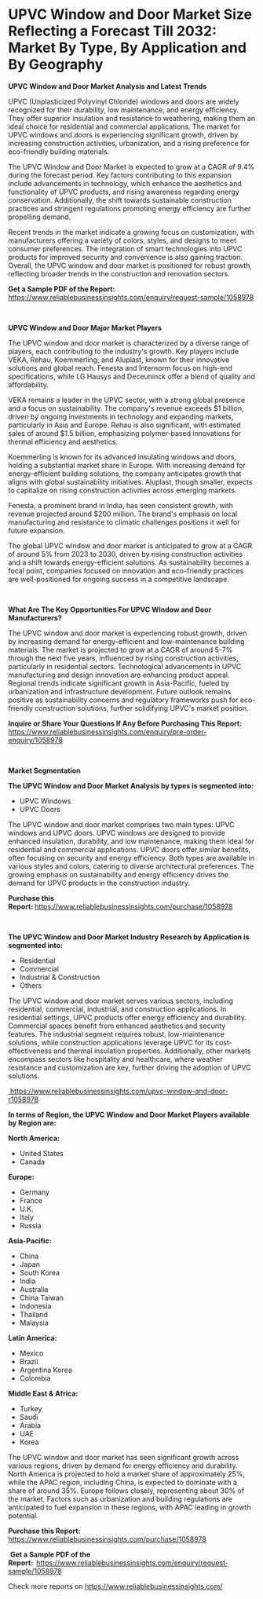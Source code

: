 <p><h1>UPVC Window and Door Market Size Reflecting a Forecast Till 2032: Market By Type, By Application and By Geography</h1></p><p><strong>UPVC Window and Door Market Analysis and Latest Trends</strong></p>
<p><p>UPVC (Unplasticized Polyvinyl Chloride) windows and doors are widely recognized for their durability, low maintenance, and energy efficiency. They offer superior insulation and resistance to weathering, making them an ideal choice for residential and commercial applications. The market for UPVC windows and doors is experiencing significant growth, driven by increasing construction activities, urbanization, and a rising preference for eco-friendly building materials.</p><p>The UPVC Window and Door Market is expected to grow at a CAGR of 9.4% during the forecast period. Key factors contributing to this expansion include advancements in technology, which enhance the aesthetics and functionality of UPVC products, and rising awareness regarding energy conservation. Additionally, the shift towards sustainable construction practices and stringent regulations promoting energy efficiency are further propelling demand.</p><p>Recent trends in the market indicate a growing focus on customization, with manufacturers offering a variety of colors, styles, and designs to meet consumer preferences. The integration of smart technologies into UPVC products for improved security and convenience is also gaining traction. Overall, the UPVC window and door market is positioned for robust growth, reflecting broader trends in the construction and renovation sectors.</p></p>
<p><strong>Get a Sample PDF of the Report:&nbsp;</strong> <a href="https://www.reliablebusinessinsights.com/enquiry/request-sample/1058978?utm_campaign=2840&utm_medium=2&utm_source=Github&utm_content=ia&utm_term=04042025&utm_id=upvc-window-and-door">https://www.reliablebusinessinsights.com/enquiry/request-sample/1058978</a></p>
<p>&nbsp;</p>
<p><strong>UPVC Window and Door Major Market Players</strong></p>
<p><p>The UPVC window and door market is characterized by a diverse range of players, each contributing to the industry's growth. Key players include VEKA, Rehau, Koemmerling, and Aluplast, known for their innovative solutions and global reach. Fenesta and Internorm focus on high-end specifications, while LG Hausys and Deceuninck offer a blend of quality and affordability.</p><p>VEKA remains a leader in the UPVC sector, with a strong global presence and a focus on sustainability. The company's revenue exceeds $1 billion, driven by ongoing investments in technology and expanding markets, particularly in Asia and Europe. Rehau is also significant, with estimated sales of around $1.5 billion, emphasizing polymer-based innovations for thermal efficiency and aesthetics.</p><p>Koemmerling is known for its advanced insulating windows and doors, holding a substantial market share in Europe. With increasing demand for energy-efficient building solutions, the company anticipates growth that aligns with global sustainability initiatives. Aluplast, though smaller, expects to capitalize on rising construction activities across emerging markets.</p><p>Fenesta, a prominent brand in India, has seen consistent growth, with revenue projected around $200 million. The brand's emphasis on local manufacturing and resistance to climatic challenges positions it well for future expansion. </p><p>The global UPVC window and door market is anticipated to grow at a CAGR of around 5% from 2023 to 2030, driven by rising construction activities and a shift towards energy-efficient solutions. As sustainability becomes a focal point, companies focused on innovation and eco-friendly practices are well-positioned for ongoing success in a competitive landscape.</p></p>
<p>&nbsp;</p>
<p><strong>What Are The Key Opportunities For UPVC Window and Door Manufacturers?</strong></p>
<p><p>The UPVC window and door market is experiencing robust growth, driven by increasing demand for energy-efficient and low-maintenance building materials. The market is projected to grow at a CAGR of around 5-7% through the next five years, influenced by rising construction activities, particularly in residential sectors. Technological advancements in UPVC manufacturing and design innovation are enhancing product appeal. Regional trends indicate significant growth in Asia-Pacific, fueled by urbanization and infrastructure development. Future outlook remains positive as sustainability concerns and regulatory frameworks push for eco-friendly construction solutions, further solidifying UPVC's market position.</p></p>
<p><strong>Inquire or Share Your Questions If Any Before Purchasing This Report:</strong> <a href="https://www.reliablebusinessinsights.com/enquiry/pre-order-enquiry/1058978?utm_campaign=2840&utm_medium=2&utm_source=Github&utm_content=ia&utm_term=04042025&utm_id=upvc-window-and-door">https://www.reliablebusinessinsights.com/enquiry/pre-order-enquiry/1058978</a></p>
<p>&nbsp;</p>
<p><strong>Market Segmentation</strong></p>
<p><strong>The UPVC Window and Door Market Analysis by types is segmented into:</strong></p>
<p><ul><li>UPVC Windows</li><li>UPVC Doors</li></ul></p>
<p><p>The UPVC window and door market comprises two main types: UPVC windows and UPVC doors. UPVC windows are designed to provide enhanced insulation, durability, and low maintenance, making them ideal for residential and commercial applications. UPVC doors offer similar benefits, often focusing on security and energy efficiency. Both types are available in various styles and colors, catering to diverse architectural preferences. The growing emphasis on sustainability and energy efficiency drives the demand for UPVC products in the construction industry.</p></p>
<p><strong>Purchase this Report:&nbsp;</strong><a href="https://www.reliablebusinessinsights.com/purchase/1058978?utm_campaign=2840&utm_medium=2&utm_source=Github&utm_content=ia&utm_term=04042025&utm_id=upvc-window-and-door">https://www.reliablebusinessinsights.com/purchase/1058978</a></p>
<p>&nbsp;</p>
<p><strong>The UPVC Window and Door Market Industry Research by Application is segmented into:</strong></p>
<p><ul><li>Residential</li><li>Commercial</li><li>Industrial & Construction</li><li>Others</li></ul></p>
<p><p>The UPVC window and door market serves various sectors, including residential, commercial, industrial, and construction applications. In residential settings, UPVC products offer energy efficiency and durability. Commercial spaces benefit from enhanced aesthetics and security features. The industrial segment requires robust, low-maintenance solutions, while construction applications leverage UPVC for its cost-effectiveness and thermal insulation properties. Additionally, other markets encompass sectors like hospitality and healthcare, where weather resistance and customization are key, further driving the adoption of UPVC solutions.</p></p>
<p><a href="https://www.reliablebusinessinsights.com/upvc-window-and-door-r1058978?utm_campaign=2840&utm_medium=2&utm_source=Github&utm_content=ia&utm_term=04042025&utm_id=upvc-window-and-door">&nbsp;https://www.reliablebusinessinsights.com/upvc-window-and-door-r1058978</a></p>
<p><strong>In terms of Region, the UPVC Window and Door Market Players available by Region are:</strong></p>
<p>
    <p> <strong> North America: </strong>
        <ul>
            <li>United States</li>
            <li>Canada</li>
        </ul>
        </p> 
    <p> <strong> Europe: </strong>
        <ul>
            <li>Germany</li>
            <li>France</li>
            <li>U.K.</li>
            <li>Italy</li>
            <li>Russia</li>
        </ul>
        </p> 
    <p> <strong> Asia-Pacific: </strong>
        <ul>
            <li>China</li>
            <li>Japan</li>
            <li>South Korea</li>
            <li>India</li>
            <li>Australia</li>
            <li>China Taiwan</li>
            <li>Indonesia</li>
            <li>Thailand</li>
            <li>Malaysia</li>
        </ul>
        </p> 
    <p> <strong> Latin America: </strong>
        <ul>
            <li>Mexico</li>
            <li>Brazil</li>
            <li>Argentina Korea</li>
            <li>Colombia</li>
        </ul>
        </p> 
    <p> <strong> Middle East & Africa: </strong>
        <ul>
            <li>Turkey</li>
            <li>Saudi</li>
            <li>Arabia</li>
            <li>UAE</li>
            <li>Korea</li>
        </ul>
    </p>
    </p>
<p><p>The UPVC window and door market has seen significant growth across various regions, driven by demand for energy efficiency and durability. North America is projected to hold a market share of approximately 25%, while the APAC region, including China, is expected to dominate with a share of around 35%. Europe follows closely, representing about 30% of the market. Factors such as urbanization and building regulations are anticipated to fuel expansion in these regions, with APAC leading in growth potential.</p></p>
<p><strong>Purchase this Report: </strong><a href="https://www.reliablebusinessinsights.com/purchase/1058978?utm_campaign=2840&utm_medium=2&utm_source=Github&utm_content=ia&utm_term=04042025&utm_id=upvc-window-and-door">https://www.reliablebusinessinsights.com/purchase/1058978</a></p>
<p>&nbsp;<strong>Get a Sample PDF of the Report:&nbsp;&nbsp;</strong><a href="https://www.reliablebusinessinsights.com/enquiry/request-sample/1058978?utm_campaign=2840&utm_medium=2&utm_source=Github&utm_content=ia&utm_term=04042025&utm_id=upvc-window-and-door">https://www.reliablebusinessinsights.com/enquiry/request-sample/1058978</a></p>
<p><strong></strong></p>
<p>Check more reports on <a href="https://www.reliablebusinessinsights.com/?utm_campaign=2840&utm_medium=2&utm_source=Github&utm_content=ia&utm_term=04042025&utm_id=upvc-window-and-door">https://www.reliablebusinessinsights.com/</a></p>